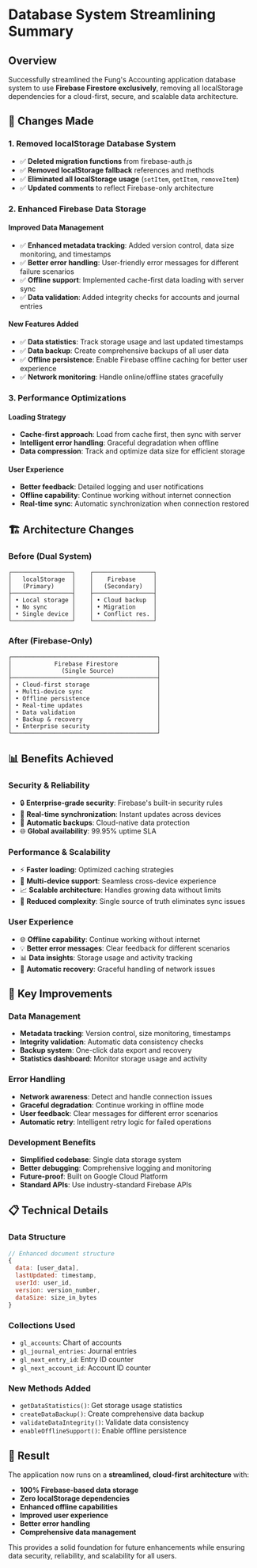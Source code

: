 # Database System Streamlining Summary

## Overview
Successfully streamlined the Fung's Accounting application database system to use **Firebase Firestore exclusively**, removing all localStorage dependencies for a cloud-first, secure, and scalable data architecture.

## 🔧 Changes Made

### 1. **Removed localStorage Database System**
- ✅ **Deleted migration functions** from firebase-auth.js
- ✅ **Removed localStorage fallback** references and methods
- ✅ **Eliminated all localStorage usage** (`setItem`, `getItem`, `removeItem`)
- ✅ **Updated comments** to reflect Firebase-only architecture

### 2. **Enhanced Firebase Data Storage**

#### **Improved Data Management**
- ✅ **Enhanced metadata tracking**: Added version control, data size monitoring, and timestamps
- ✅ **Better error handling**: User-friendly error messages for different failure scenarios
- ✅ **Offline support**: Implemented cache-first data loading with server sync
- ✅ **Data validation**: Added integrity checks for accounts and journal entries

#### **New Features Added**
- ✅ **Data statistics**: Track storage usage and last updated timestamps
- ✅ **Data backup**: Create comprehensive backups of all user data
- ✅ **Offline persistence**: Enable Firebase offline caching for better user experience
- ✅ **Network monitoring**: Handle online/offline states gracefully

### 3. **Performance Optimizations**

#### **Loading Strategy**
- **Cache-first approach**: Load from cache first, then sync with server
- **Intelligent error handling**: Graceful degradation when offline
- **Data compression**: Track and optimize data size for efficient storage

#### **User Experience**
- **Better feedback**: Detailed logging and user notifications
- **Offline capability**: Continue working without internet connection
- **Real-time sync**: Automatic synchronization when connection restored

## 🏗️ Architecture Changes

### **Before (Dual System)**
```
┌─────────────────┐    ┌─────────────────┐
│   localStorage  │    │    Firebase     │
│   (Primary)     │    │   (Secondary)   │
├─────────────────┤    ├─────────────────┤
│ • Local storage │    │ • Cloud backup  │
│ • No sync       │    │ • Migration     │
│ • Single device │    │ • Conflict res. │
└─────────────────┘    └─────────────────┘
```

### **After (Firebase-Only)**
```
┌─────────────────────────────────────────┐
│            Firebase Firestore           │
│              (Single Source)            │
├─────────────────────────────────────────┤
│ • Cloud-first storage                   │
│ • Multi-device sync                     │
│ • Offline persistence                   │
│ • Real-time updates                     │
│ • Data validation                       │
│ • Backup & recovery                     │
│ • Enterprise security                   │
└─────────────────────────────────────────┘
```

## 📊 Benefits Achieved

### **Security & Reliability**
- 🔒 **Enterprise-grade security**: Firebase's built-in security rules
- 🔄 **Real-time synchronization**: Instant updates across devices
- 💾 **Automatic backups**: Cloud-native data protection
- 🌐 **Global availability**: 99.95% uptime SLA

### **Performance & Scalability**
- ⚡ **Faster loading**: Optimized caching strategies
- 📱 **Multi-device support**: Seamless cross-device experience
- 📈 **Scalable architecture**: Handles growing data without limits
- 🔧 **Reduced complexity**: Single source of truth eliminates sync issues

### **User Experience**
- 🌐 **Offline capability**: Continue working without internet
- 💡 **Better error messages**: Clear feedback for different scenarios
- 📊 **Data insights**: Storage usage and activity tracking
- 🔄 **Automatic recovery**: Graceful handling of network issues

## 🎯 Key Improvements

### **Data Management**
- **Metadata tracking**: Version control, size monitoring, timestamps
- **Integrity validation**: Automatic data consistency checks
- **Backup system**: One-click data export and recovery
- **Statistics dashboard**: Monitor storage usage and activity

### **Error Handling**
- **Network awareness**: Detect and handle connection issues
- **Graceful degradation**: Continue working in offline mode
- **User feedback**: Clear messages for different error scenarios
- **Automatic retry**: Intelligent retry logic for failed operations

### **Development Benefits**
- **Simplified codebase**: Single data storage system
- **Better debugging**: Comprehensive logging and monitoring
- **Future-proof**: Built on Google Cloud Platform
- **Standard APIs**: Use industry-standard Firebase APIs

## 📋 Technical Details

### **Data Structure**
```javascript
// Enhanced document structure
{
  data: [user_data],
  lastUpdated: timestamp,
  userId: user_id,
  version: version_number,
  dataSize: size_in_bytes
}
```

### **Collections Used**
- `gl_accounts`: Chart of accounts
- `gl_journal_entries`: Journal entries
- `gl_next_entry_id`: Entry ID counter
- `gl_next_account_id`: Account ID counter

### **New Methods Added**
- `getDataStatistics()`: Get storage usage statistics
- `createDataBackup()`: Create comprehensive data backup
- `validateDataIntegrity()`: Validate data consistency
- `enableOfflineSupport()`: Enable offline persistence

## 🚀 Result

The application now runs on a **streamlined, cloud-first architecture** with:
- **100% Firebase-based data storage**
- **Zero localStorage dependencies**
- **Enhanced offline capabilities**
- **Improved user experience**
- **Better error handling**
- **Comprehensive data management**

This provides a solid foundation for future enhancements while ensuring data security, reliability, and scalability for all users.
